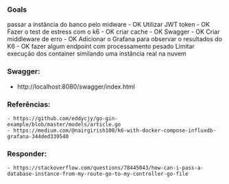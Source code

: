 ### Goals
passar a instância do banco pelo midware - OK
Utilizar JWT token - OK
Fazer o test de estress com o k6 - OK
criar cache - OK
Swagger - OK
Criar middleware de erro - OK
Adicionar o Grafana para observar o resultados do K6 - OK
fazer algum endpoint com processamento pesado
Limitar execução dos container similando uma instância real na nuvem

### Swagger:
-  http://localhost:8080/swagger/index.html


### Referências:
    - https://github.com/eddycjy/go-gin-example/blob/master/models/article.go
    - https://medium.com/@nairgirish100/k6-with-docker-compose-influxdb-grafana-344ded339540

### Responder:
    - https://stackoverflow.com/questions/78445043/how-can-i-pass-a-database-instance-from-my-route-go-to-my-controller-go-file